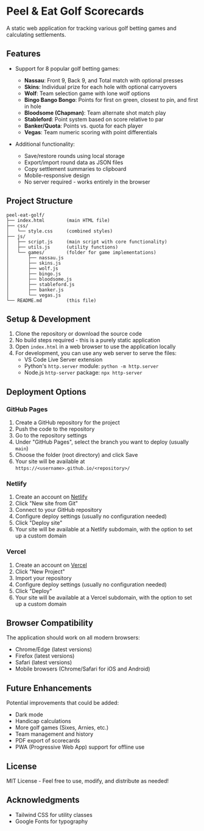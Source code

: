 # Peel & Eat Golf Scorecards

A static web application for tracking various golf betting games and calculating settlements.

## Features

- Support for 8 popular golf betting games:
  - **Nassau**: Front 9, Back 9, and Total match with optional presses
  - **Skins**: Individual prize for each hole with optional carryovers
  - **Wolf**: Team selection game with lone wolf options
  - **Bingo Bango Bongo**: Points for first on green, closest to pin, and first in hole
  - **Bloodsome (Chapman)**: Team alternate shot match play
  - **Stableford**: Point system based on score relative to par
  - **Banker/Quota**: Points vs. quota for each player
  - **Vegas**: Team numeric scoring with point differentials

- Additional functionality:
  - Save/restore rounds using local storage
  - Export/import round data as JSON files
  - Copy settlement summaries to clipboard
  - Mobile-responsive design
  - No server required - works entirely in the browser

## Project Structure

```
peel-eat-golf/
├── index.html        (main HTML file)
├── css/
│   └── style.css     (combined styles)
├── js/
│   ├── script.js     (main script with core functionality)
│   ├── utils.js      (utility functions)
│   └── games/        (folder for game implementations)
│       ├── nassau.js
│       ├── skins.js
│       ├── wolf.js
│       ├── bingo.js
│       ├── bloodsome.js
│       ├── stableford.js
│       ├── banker.js
│       └── vegas.js
└── README.md         (this file)
```

## Setup & Development

1. Clone the repository or download the source code
2. No build steps required - this is a purely static application
3. Open `index.html` in a web browser to use the application locally
4. For development, you can use any web server to serve the files:
   - VS Code Live Server extension
   - Python's `http.server` module: `python -m http.server`
   - Node.js `http-server` package: `npx http-server`

## Deployment Options

### GitHub Pages

1. Create a GitHub repository for the project
2. Push the code to the repository
3. Go to the repository settings
4. Under "GitHub Pages", select the branch you want to deploy (usually `main`)
5. Choose the folder (root directory) and click Save
6. Your site will be available at `https://<username>.github.io/<repository>/`

### Netlify

1. Create an account on [Netlify](https://www.netlify.com/)
2. Click "New site from Git"
3. Connect to your GitHub repository
4. Configure deploy settings (usually no configuration needed)
5. Click "Deploy site"
6. Your site will be available at a Netlify subdomain, with the option to set up a custom domain

### Vercel

1. Create an account on [Vercel](https://vercel.com/)
2. Click "New Project"
3. Import your repository
4. Configure deploy settings (usually no configuration needed)
5. Click "Deploy"
6. Your site will be available at a Vercel subdomain, with the option to set up a custom domain

## Browser Compatibility

The application should work on all modern browsers:
- Chrome/Edge (latest versions)
- Firefox (latest versions)
- Safari (latest versions)
- Mobile browsers (Chrome/Safari for iOS and Android)

## Future Enhancements

Potential improvements that could be added:
- Dark mode
- Handicap calculations
- More golf games (Sixes, Arnies, etc.)
- Team management and history
- PDF export of scorecards
- PWA (Progressive Web App) support for offline use

## License

MIT License - Feel free to use, modify, and distribute as needed!

## Acknowledgments

- Tailwind CSS for utility classes
- Google Fonts for typography
